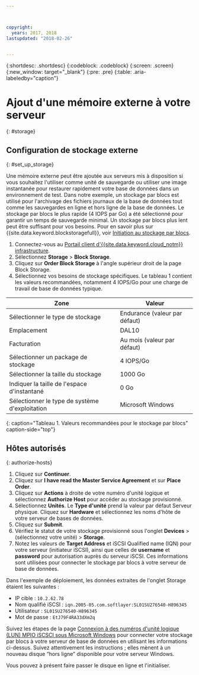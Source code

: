 ```yaml
---



copyright:
  years: 2017, 2018
lastupdated: "2018-02-26"


---
```


{:shortdesc: .shortdesc}
{:codeblock: .codeblock}
{:screen: .screen}
{:new_window: target="_blank"}
{:pre: .pre}
{:table: .aria-labeledby="caption"}

# Ajout d'une mémoire externe à votre serveur
{: #storage}

## Configuration de stockage externe
{: #set_up_storage}

Une mémoire externe peut être ajoutée aux serveurs mis à disposition si vous souhaitez l'utiliser comme unité de sauvegarde ou utiliser une image instantanée pour restaurer rapidement votre base de données dans un environnement de test. Dans notre exemple, un stockage par blocs est utilisé pour l'archivage des fichiers journaux de la base de données tout comme les sauvegardes en ligne et hors ligne de la base de données. Le stockage par blocs le plus rapide (4 IOPS par Go) a été sélectionné pour garantir un temps de sauvegarde minimal. Un stockage par blocs plus lent peut être suffisant pour vos besoins. Pour en savoir plus sur {{site.data.keyword.blockstoragefull}}, voir [Initiation au stockage par blocs](https://console.bluemix.net/docs/infrastructure/BlockStorage/index.html#getting-started-with-block-storage).

1. Connectez-vous au [Portail client d'{{site.data.keyword.cloud_notm}} infrastructure](https://control.softlayer.com/).
2. Sélectionnez **Storage** > **Block Storage**.
3. Cliquez sur **Order Block Storage** à l'angle supérieur droit de la page Block Storage.
4. Sélectionnez vos besoins de stockage spécifiques. Le tableau 1 contient les valeurs recommandées, notamment 4 IOPS/Go pour une charge de travail de base de données typique.

|              Zone               |      Valeur                                        |
| -------------------------------- | ------------------------------------------------- |
|Sélectionner le type de stockage               | Endurance (valeur par défaut)                               |
|Emplacement                          | DAL10                                             |
|Facturation                    | Au mois (valeur par défaut)                                 |
|Sélectionner un package de stockage            | 4 IOPS/Go                                         |
|Sélectionner la taille du stockage               | 1000 Go                                           |
|Indiquer la taille de l'espace d'instantané       | 0 Go                                              |
|Sélectionner le type de système d'exploitation                    | Microsoft Windows                                 |
{: caption="Tableau 1. Valeurs recommandées pour le stockage par blocs" caption-side="top"}

## Hôtes autorisés
{: authorize-hosts}

1. Cliquez sur **Continuer**.
2. Cliquez sur **I have read the Master Service Agreement** et sur **Place Order**.
3. Cliquez sur **Actions** à droite de votre numéro d'unité logique et sélectionnez **Authorize Host** pour accéder au stockage provisionné.
4. Sélectionnez **Unités**. Le **Type d'unité** prend la valeur par défaut Serveur physique. Cliquez sur **Hardware** et sélectionnez les noms d'hôte de votre serveur de bases de données.
5. Cliquez sur **Submit**.
6. Vérifiez le statut de votre stockage provisionné sous l'onglet **Devices** > (sélectionnez votre unité) > **Storage**.
7. Notez les valeurs de **Target Address** et iSCSI Qualified name (IQN) pour votre serveur (initiateur iSCSI), ainsi que celles de **username** et **password** pour autorisation auprès du serveur iSCSI. Ces informations sont utilisées pour connecter le stockage par blocs à votre serveur de base de données.

Dans l'exemple de déploiement, les données extraites de l'onglet Storage étaient les suivantes :
   * IP cible : `10.2.62.78`
   * Nom qualifié iSCSI : `iqn.2005-05.com.softlayer:SL01SU276540-H896345`
   * Utilisateur : `SL01SU276540-H896345`
   * Mot de passe : `EtJ79F4RA33dXm2q`

Suivez les étapes de la page [Connexion à des numéros d'unité logique (LUN) MPIO iSCSCI sous Microsoft Windows](https://console.bluemix.net/docs/infrastructure/BlockStorage/accessing-block-storage-windows.html#connecting-to-mpio-iscsi-luns-on-microsoft-windows) pour connecter votre stockage par blocs à votre serveur de base de données en utilisant les informations ci-dessus. Suivez attentivement les instructions ; elles mènent à un nouveau disque “hors ligne” disponible pour votre serveur Windows.

Vous pouvez à présent faire passer le disque en ligne et l'initialiser. 
